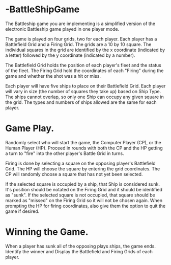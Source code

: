 # -BattleShipGame

The Battleship game you are implementing is a simplified version of the electronic Battleship game
played in one player mode.

The game is played on four grids, two for each player. Each player has a Battlefield Grid and a Firing
Grid. The grids are a 10 by 10 square. The individual squares in the grid are identified by the x coordinate
(indicated by a letter) followed by the y coordinate (indicated by a number).

The Battlefield Grid holds the position of each player's fleet and the status of the fleet. The Firing Grid
hold the coordinates of each "Firing" during the game and whether the shot was a hit or miss.

Each player will have five ships to place on their Battlefield Grid. Each player will vary in size (the
number of squares they take up) based on Ship Type. The ships cannot overlap, so only one Ship can
occupy any given square in the grid. The types and numbers of ships allowed are the same for each
player.

# Game Play.
Randomly select who will start the game, the Computer Player (CP), or the Human Player (HP).
Proceed in rounds with both the CP and the HP getting a turn to "fire" into the other player's Battle Grid
in turns.

Firing is done by selecting a square on the opposing player's Battlefield Grid. The HP will choose the
square by entering the grid coordinates. The CP will randomly choose a square that has not yet been
selected.

If the selected square is occupied by a ship, that Ship is considered sunk. It's position should be notated
on the Firing Grid and it should be identified as "sunk". If the selected square is not occupied, that
square should be marked as "missed" on the Firing Grid so it will not be chosen again.
When prompting the HP for firing coordinates, also give them the option to quit the game if desired.

# Winning the Game.
When a player has sunk all of the opposing plays ships, the game ends. Identify the winner and Display
the Battlefield and Firing Grids of each player.
